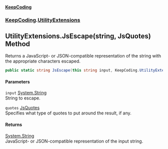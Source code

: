 #### [KeepCoding](index.md 'index')
### [KeepCoding](KeepCoding.md 'KeepCoding').[UtilityExtensions](UtilityExtensions.md 'KeepCoding.UtilityExtensions')
## UtilityExtensions.JsEscape(string, JsQuotes) Method
Returns a JavaScript- or JSON-compatible representation of the string with the appropriate characters escaped.
```csharp
public static string JsEscape(this string input, KeepCoding.UtilityExtensions.JsQuotes quotes=KeepCoding.UtilityExtensions.JsQuotes.Double);
```
#### Parameters
<a name='KeepCoding.UtilityExtensions.JsEscape(string.KeepCoding.UtilityExtensions.JsQuotes).input'></a>
`input` [System.String](https://docs.microsoft.com/en-us/dotnet/api/System.String 'System.String')  
String to escape.
  
<a name='KeepCoding.UtilityExtensions.JsEscape(string.KeepCoding.UtilityExtensions.JsQuotes).quotes'></a>
`quotes` [JsQuotes](UtilityExtensions.JsQuotes.md 'KeepCoding.UtilityExtensions.JsQuotes')  
Specifies what type of quotes to put around the result, if any.
  
#### Returns
[System.String](https://docs.microsoft.com/en-us/dotnet/api/System.String 'System.String')  
JavaScript- or JSON-compatible representation of the input string.
